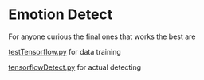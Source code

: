 # Emotion Detect

For anyone curious the final ones that works the best are

[testTensorflow.py](https://github.com/Lmucil/emotionDetect/blob/1ba8eb7e69a910b56137db5e62459dfcb79db4ea/testTensorflow.py) for data training

[tensorflowDetect.py](https://github.com/Lmucil/emotionDetect/blob/a6e0bcb2b78b3ca53c7ed420d2cf662d1c64153f/tensorflowDetect.py) for actual detecting
